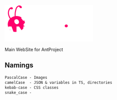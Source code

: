 ![logo](public/images/LogoWhite.svg)

Main WebSite for AntProject

## Namings
```
PascalCase - Images
camelCase  - JSON & variables in TS, directories
kebab-case - CSS classes
snake_case - ⠀⠀⠀⠀⠀⠀⠀
```
